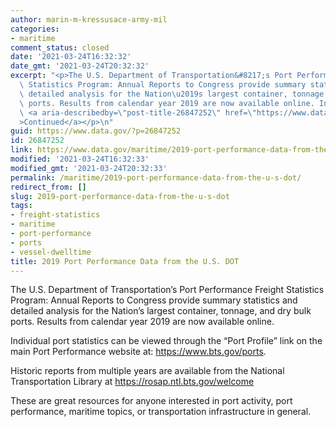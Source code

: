 ```yaml
---
author: marin-m-kressusace-army-mil
categories:
- maritime
comment_status: closed
date: '2021-03-24T16:32:32'
date_gmt: '2021-03-24T20:32:32'
excerpt: "<p>The U.S. Department of Transportation&#8217;s Port Performance Freight\
  \ Statistics Program: Annual Reports to Congress provide summary statistics and\
  \ detailed analysis for the Nation\u2019s largest container, tonnage, and dry bulk\
  \ ports. Results from calendar year 2019 are now available online. Individual &hellip;\
  \ <a aria-describedby=\"post-title-26847252\" href=\"https://www.data.gov/maritime/2019-port-performance-data-from-the-u-s-dot/\"\
  >Continued</a></p>\n"
guid: https://www.data.gov/?p=26847252
id: 26847252
link: https://www.data.gov/maritime/2019-port-performance-data-from-the-u-s-dot/
modified: '2021-03-24T16:32:33'
modified_gmt: '2021-03-24T20:32:33'
permalink: /maritime/2019-port-performance-data-from-the-u-s-dot/
redirect_from: []
slug: 2019-port-performance-data-from-the-u-s-dot
tags:
- freight-statistics
- maritime
- port-performance
- ports
- vessel-dwelltime
title: 2019 Port Performance Data from the U.S. DOT
---
```


The U.S. Department of Transportation’s Port Performance Freight Statistics Program: Annual Reports to Congress provide summary statistics and detailed analysis for the Nation’s largest container, tonnage, and dry bulk ports. Results from calendar year 2019 are now available online.

Individual port statistics can be viewed through the “Port Profile” link on the main Port Performance website at: https://www.bts.gov/ports.

Historic reports from multiple years are available from the National Transportation Library at https://rosap.ntl.bts.gov/welcome

These are great resources for anyone interested in port activity, port performance, maritime topics, or transportation infrastructure in general.
